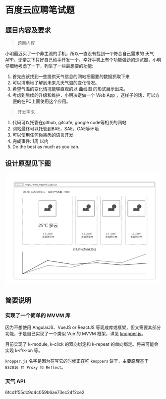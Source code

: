 # 百度云应聘笔试题

## 题目内容及要求

> 题目内容

小明最近买了一个非主流的手机，所以一直没有找到一个符合自己需求的 天气 APP，无奈之下只好自己动手开发一个。幸好手机上有个功能强劲的浏览器，小明仔细地考虑了一下，列举了一些最想要的功能:
 1. 首先应该找到一些提供天气信息的网站把需要的数据抓取下来
 2. 可以清晰地了解到未来几天气温的变化情况。
 3. 希望气温的变化情况能够直观的以 曲线图 的形式展示出来。
 4. 考虑到后续的升级和维护，小明决定做一个 Web App ，这样子的话，可以方便的在PC上面使用这个应用。

> 开发需求

1. 代码可以托管在github, gitcafe, google code等相关的网站
2. 网站最终可以托管到BAE，SAE，GAE等环境
3. 可以使用任何你熟悉的语言开发
4. 完成事件: 1周 以内
5. Do the best as much as you can.

## 设计原型见下图

![](./weather-assert.png)

## 简要说明

### 实现了一个简单的 MVVM 库

因为不想使用 AngularJS、VueJS or ReactJS 等现成库或框架，但又需要其部分功能，于是自己实现了一个类似 Vue 的 MVVM 框架，详见 [knopper.js](utils/knopper.js)。

目前实现了 k-module, k-click 的双向绑定和 k-repeat 的单向绑定。将来可能会实现 k-if/k-on 等。

`knopper.js` 名字是因为在写它的时候正在吃 `knoppers` 饼干，主要原理基于 `ES2016 的 Proxy 和 Reflect`。

### 天气 API

6fcd1f55dc9d4c059b6ae73ec24f2ce2